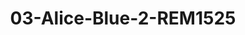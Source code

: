 ---
title: 03-Alice-Blue-2-REM1525
image: /v1543919832/viterbo/03-Alice-Blue-2-REM1525.jpg
brand: rembo-styling
layout: vestito
---